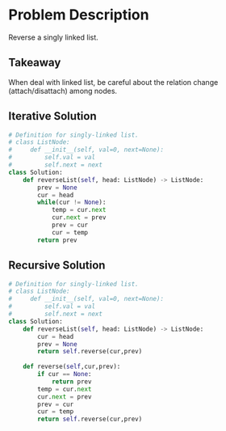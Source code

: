 # Problem Description
Reverse a singly linked list.

## Takeaway
When deal with linked list, be careful about the relation change (attach/disattach) among nodes.

## Iterative Solution
```Python
# Definition for singly-linked list.
# class ListNode:
#     def __init__(self, val=0, next=None):
#         self.val = val
#         self.next = next
class Solution:
    def reverseList(self, head: ListNode) -> ListNode:
        prev = None
        cur = head
        while(cur != None):
            temp = cur.next
            cur.next = prev
            prev = cur
            cur = temp
        return prev
```

## Recursive Solution
```Python
# Definition for singly-linked list.
# class ListNode:
#     def __init__(self, val=0, next=None):
#         self.val = val
#         self.next = next
class Solution:
    def reverseList(self, head: ListNode) -> ListNode:
        cur = head
        prev = None
        return self.reverse(cur,prev)
    
    def reverse(self,cur,prev):
        if cur == None:
            return prev
        temp = cur.next
        cur.next = prev
        prev = cur
        cur = temp
        return self.reverse(cur,prev)
```